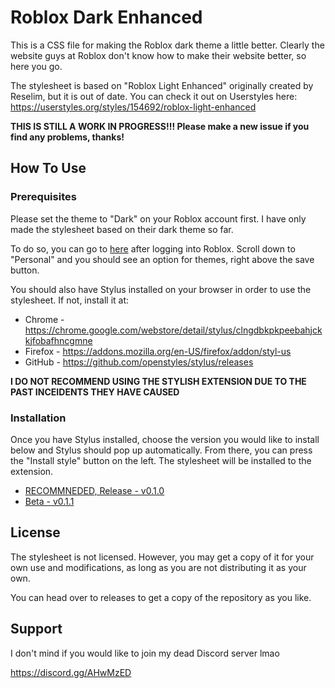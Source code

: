 # Roblox Dark Enhanced
This is a CSS file for making the Roblox dark theme a little better. Clearly the website guys at Roblox don't know how to make their website better, so here you go.

The stylesheet is based on "Roblox Light Enhanced" originally created by Reselim, but it is out of date. You can check it out on Userstyles here:
https://userstyles.org/styles/154692/roblox-light-enhanced

**THIS IS STILL A WORK IN PROGRESS!!! Please make a new issue if you find any problems, thanks!**

## How To Use
### Prerequisites
Please set the theme to "Dark" on your Roblox account first. I have only made the stylesheet based on their dark theme so far.

To do so, you can go to [here](https://www.roblox.com/my/account#!/info) after logging into Roblox. Scroll down to "Personal" and you should see an option for themes, right above the save button.

You should also have Stylus installed on your browser in order to use the stylesheet. If not, install it at:
* Chrome - https://chrome.google.com/webstore/detail/stylus/clngdbkpkpeebahjckkjfobafhncgmne
* Firefox - https://addons.mozilla.org/en-US/firefox/addon/styl-us
* GitHub - https://github.com/openstyles/stylus/releases

**I DO NOT RECOMMEND USING THE STYLISH EXTENSION DUE TO THE PAST INCEIDENTS THEY HAVE CAUSED**

### Installation
Once you have Stylus installed, choose the version you would like to install below and Stylus should pop up automatically. From there, you can press the "Install style" button on the left. The stylesheet will be installed to the extension.

* [RECOMMNEDED, Release - v0.1.0](https://github.com/1011025m/RobloxDarkEnhanced/raw/master/release/RobloxDarkEnhanced.user.css)
* [Beta - v0.1.1](https://github.com/1011025m/RobloxDarkEnhanced/raw/master/main.user.css)

## License
The stylesheet is not licensed. However, you may get a copy of it for your own use and modifications, as long as you are not distributing it as your own.

You can head over to releases to get a copy of the repository as you like.

## Support
I don't mind if you would like to join my dead Discord server lmao

https://discord.gg/AHwMzED
